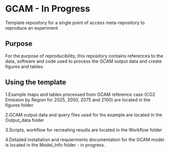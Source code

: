 # GCAM - In Progress
Template repository for a single point of access meta-repository to reproduce an experiment

## Purpose
For the purpose of reproducibility, this repository contains references to the data, software and code used to process the GCAM output data and create figures and tables.

## Using the template
1.Example maps and tables processed from GCAM reference case (CO2 Emission by Region for 2025, 2050, 2075 and 2100) are located in the figures folder.  

2.GCAM output data and query files used for ths example are located in the Output_data folder

3.Scripts, workflow for recreating results are located in the Workflow folder

4.Detailed installation and requierments documentation for the GCAM model is located in the Model_Info folder - in progress.



